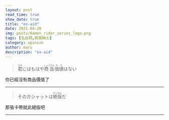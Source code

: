 ```yaml
---
layout: post
read_time: true
show_date: true
title: "ex-aid"
date: 2021-04-20
img: posts/Kamen_rider_series_logo.png
tags: [名台詞,假面騎士]
category: opinion
author: maru
description: "ex-aid"
---
```

> <div><ruby><rb>君</rb><rt>きみ</rt></ruby>にはもはや<ruby><rb>商品</rb><rt>しょうひん</rt></ruby><ruby><rb>価値</rb><rt>かち</rt></ruby>はない</div>

你已經沒有商品價值了

---
> <div>そのガシャットは<ruby><rb>絶版</rb><rt>ぜっぱん</rt></ruby>だ</div>

那張卡帶就此絕版吧

---
